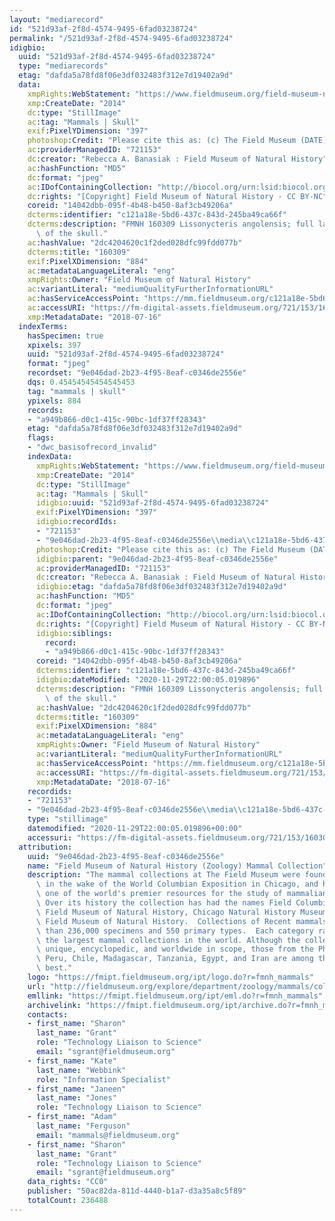 ```yaml
---
layout: "mediarecord"
id: "521d93af-2f8d-4574-9495-6fad03238724"
permalink: "/521d93af-2f8d-4574-9495-6fad03238724"
idigbio:
  uuid: "521d93af-2f8d-4574-9495-6fad03238724"
  type: "mediarecords"
  etag: "dafda5a78fd8f06e3df032483f312e7d19402a9d"
  data:
    xmpRights:WebStatement: "https://www.fieldmuseum.org/field-museum-natural-history-conditions-and-suggested-norms-use-collections"
    xmp:CreateDate: "2014"
    dc:type: "StillImage"
    ac:tag: "Mammals | Skull"
    exif:PixelYDimension: "397"
    photoshop:Credit: "Please cite this as: (c) The Field Museum (DATE) CC-BY-NC"
    ac:providerManagedID: "721153"
    dc:creator: "Rebecca A. Banasiak : Field Museum of Natural History"
    ac:hashFunction: "MD5"
    dc:format: "jpeg"
    ac:IDofContainingCollection: "http://biocol.org/urn:lsid:biocol.org:col:34795"
    dc:rights: "[Copyright] Field Museum of Natural History - CC BY-NC"
    coreid: "14042dbb-095f-4b48-b450-8af3cb49206a"
    dcterms:identifier: "c121a18e-5bd6-437c-843d-245ba49ca66f"
    dcterms:description: "FMNH 160309 Lissonycteris angolensis; full lateral view\
      \ of the skull."
    ac:hashValue: "2dc4204620c1f2ded028dfc99fdd077b"
    dcterms:title: "160309"
    exif:PixelXDimension: "884"
    ac:metadataLanguageLiteral: "eng"
    xmpRights:Owner: "Field Museum of Natural History"
    ac:variantLiteral: "mediumQualityFurtherInformationURL"
    ac:hasServiceAccessPoint: "https://mm.fieldmuseum.org/c121a18e-5bd6-437c-843d-245ba49ca66f"
    ac:accessURI: "https://fm-digital-assets.fieldmuseum.org/721/153/160309_FullLateral_PL01_MZ.jpg"
    xmp:MetadataDate: "2018-07-16"
  indexTerms:
    hasSpecimen: true
    xpixels: 397
    uuid: "521d93af-2f8d-4574-9495-6fad03238724"
    format: "jpeg"
    recordset: "9e046dad-2b23-4f95-8eaf-c0346de2556e"
    dqs: 0.45454545454545453
    tag: "mammals | skull"
    ypixels: 884
    records:
    - "a949b866-d0c1-415c-90bc-1df37ff28343"
    etag: "dafda5a78fd8f06e3df032483f312e7d19402a9d"
    flags:
    - "dwc_basisofrecord_invalid"
    indexData:
      xmpRights:WebStatement: "https://www.fieldmuseum.org/field-museum-natural-history-conditions-and-suggested-norms-use-collections"
      xmp:CreateDate: "2014"
      dc:type: "StillImage"
      ac:tag: "Mammals | Skull"
      idigbio:uuid: "521d93af-2f8d-4574-9495-6fad03238724"
      exif:PixelYDimension: "397"
      idigbio:recordIds:
      - "721153"
      - "9e046dad-2b23-4f95-8eaf-c0346de2556e\\media\\c121a18e-5bd6-437c-843d-245ba49ca66f"
      photoshop:Credit: "Please cite this as: (c) The Field Museum (DATE) CC-BY-NC"
      idigbio:parent: "9e046dad-2b23-4f95-8eaf-c0346de2556e"
      ac:providerManagedID: "721153"
      dc:creator: "Rebecca A. Banasiak : Field Museum of Natural History"
      idigbio:etag: "dafda5a78fd8f06e3df032483f312e7d19402a9d"
      ac:hashFunction: "MD5"
      dc:format: "jpeg"
      ac:IDofContainingCollection: "http://biocol.org/urn:lsid:biocol.org:col:34795"
      dc:rights: "[Copyright] Field Museum of Natural History - CC BY-NC"
      idigbio:siblings:
        record:
        - "a949b866-d0c1-415c-90bc-1df37ff28343"
      coreid: "14042dbb-095f-4b48-b450-8af3cb49206a"
      dcterms:identifier: "c121a18e-5bd6-437c-843d-245ba49ca66f"
      idigbio:dateModified: "2020-11-29T22:00:05.019896"
      dcterms:description: "FMNH 160309 Lissonycteris angolensis; full lateral view\
        \ of the skull."
      ac:hashValue: "2dc4204620c1f2ded028dfc99fdd077b"
      dcterms:title: "160309"
      exif:PixelXDimension: "884"
      ac:metadataLanguageLiteral: "eng"
      xmpRights:Owner: "Field Museum of Natural History"
      ac:variantLiteral: "mediumQualityFurtherInformationURL"
      ac:hasServiceAccessPoint: "https://mm.fieldmuseum.org/c121a18e-5bd6-437c-843d-245ba49ca66f"
      ac:accessURI: "https://fm-digital-assets.fieldmuseum.org/721/153/160309_FullLateral_PL01_MZ.jpg"
      xmp:MetadataDate: "2018-07-16"
    recordids:
    - "721153"
    - "9e046dad-2b23-4f95-8eaf-c0346de2556e\\media\\c121a18e-5bd6-437c-843d-245ba49ca66f"
    type: "stillimage"
    datemodified: "2020-11-29T22:00:05.019896+00:00"
    accessuri: "https://fm-digital-assets.fieldmuseum.org/721/153/160309_FullLateral_PL01_MZ.jpg"
  attribution:
    uuid: "9e046dad-2b23-4f95-8eaf-c0346de2556e"
    name: "Field Museum of Natural History (Zoology) Mammal Collection"
    description: "The mammal collections at The Field Museum were founded in 1893,\
      \ in the wake of the World Columbian Exposition in Chicago, and have grown into\
      \ one of the world's premier resources for the study of mammalian evolution.\
      \ Over its history the collection has had the names Field Columbian Museum,\
      \ Field Museum of Natural History, Chicago Natural History Museum, and again\
      \ Field Museum of Natural History.  Collections of Recent mammals number more\
      \ than 236,000 specimens and 550 primary types.  Each category ranks it among\
      \ the largest mammal collections in the world. Although the collections are\
      \ unique, encyclopedic, and worldwide in scope, those from the Philippines,\
      \ Peru, Chile, Madagascar, Tanzania, Egypt, and Iran are among the world's very\
      \ best."
    logo: "https://fmipt.fieldmuseum.org/ipt/logo.do?r=fmnh_mammals"
    url: "http://fieldmuseum.org/explore/department/zoology/mammals/collections"
    emllink: "https://fmipt.fieldmuseum.org/ipt/eml.do?r=fmnh_mammals"
    archivelink: "https://fmipt.fieldmuseum.org/ipt/archive.do?r=fmnh_mammals"
    contacts:
    - first_name: "Sharon"
      last_name: "Grant"
      role: "Technology Liaison to Science"
      email: "sgrant@fieldmuseum.org"
    - first_name: "Kate"
      last_name: "Webbink"
      role: "Information Specialist"
    - first_name: "Janeen"
      last_name: "Jones"
      role: "Technology Liaison to Science"
    - first_name: "Adam"
      last_name: "Ferguson"
      email: "mammals@fieldmuseum.org"
    - first_name: "Sharon"
      last_name: "Grant"
      role: "Technology Liaison to Science"
      email: "sgrant@fieldmuseum.org"
    data_rights: "CC0"
    publisher: "50ac82da-811d-4440-b1a7-d3a35a8c5f89"
    totalCount: 236488
---
```

